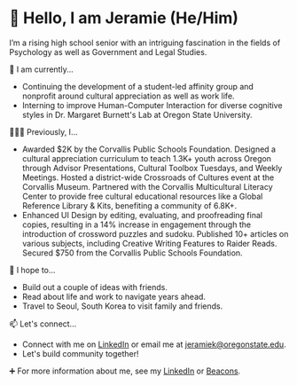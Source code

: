 # 👋 Hello, I am Jeramie (He/Him)

I’m a rising high school senior with an intriguing fascination in the fields of Psychology as well as Government and Legal Studies.

 🌱 I am currently...
* Continuing the development of a student-led affinity group and nonprofit around cultural appreciation as well as work life.
* Interning to improve Human-Computer Interaction for diverse cognitive styles in Dr. Margaret Burnett's Lab at Oregon State University.

🧑🏻‍💻 Previously, I...
* Awarded $2K by the Corvallis Public Schools Foundation. Designed a cultural appreciation curriculum to teach 1.3K+ youth across Oregon through Advisor Presentations, Cultural Toolbox Tuesdays, and Weekly Meetings. Hosted a district-wide Crossroads of Cultures event at the Corvallis Museum. Partnered with the Corvallis Multicultural Literacy Center to provide free cultural educational resources like a Global Reference Library & Kits, benefiting a community of 6.8K+.
* Enhanced UI Design by editing, evaluating, and proofreading final copies, resulting in a 14% increase in engagement through the introduction of crossword puzzles and sudoku. Published 10+ articles on various subjects, including Creative Writing Features to Raider Reads. Secured $750 from the Corvallis Public Schools Foundation.

🎯 I hope to...
* Build out a couple of ideas with friends.
* Read about life and work to navigate years ahead.
* Travel to Seoul, South Korea to visit family and friends.

📫 Let's connect...
* Connect with me on [LinkedIn](https://www.linkedin.com/in/jeramiedkim/) or email me at jeramiek@oregonstate.edu.
* Let's build community together!

➕ For more information about me, see my [LinkedIn](https://www.linkedin.com/in/jeramiedkim/) or [Beacons](https://beacons.ai/jeramiedkim).

<!---
jeramiedkim/jeramiedkim is a ✨ special ✨ repository because its `README.md` (this file) appears on your GitHub profile.
You can click the Preview link to take a look at your changes.
--->
